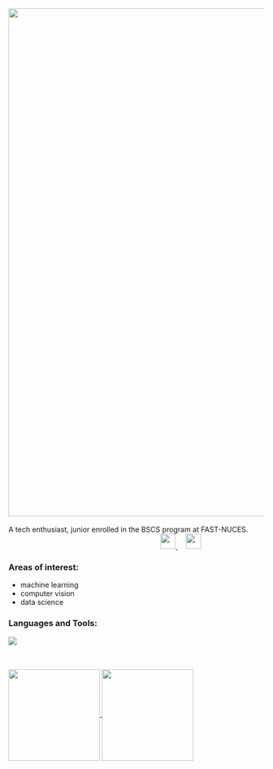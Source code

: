 <div id="header" align="left">
  <img src="https://i.postimg.cc/rwn9c7p8/banner.jpg" width="1000"/>
</div>
<br>A tech enthusiast, junior enrolled in the BSCS program at FAST-NUCES. &nbsp; &nbsp; &nbsp; &nbsp; &nbsp; &nbsp; &nbsp; &nbsp; &nbsp; &nbsp; &nbsp; &nbsp; &nbsp; &nbsp; &nbsp; &nbsp; &nbsp; &nbsp; &nbsp; &nbsp; &nbsp; &nbsp; &nbsp; &nbsp; &nbsp; &nbsp; &nbsp;  &nbsp; &nbsp; &nbsp; &nbsp; &nbsp; &nbsp; &nbsp; &nbsp; &nbsp; &nbsp; &nbsp; &nbsp; &nbsp; &nbsp; &nbsp; 
<a href="https://www.linkedin.com/in/aiman-imran-194522214">
    <img src="https://cdn-icons-png.flaticon.com/256/174/174857.png" width="30"/>
  </a>&nbsp; &nbsp; 
  <a href="https://leetcode.com/aimanim/">
    <img src="https://upload.wikimedia.org/wikipedia/commons/8/8e/LeetCode_Logo_1.png" width="30"/>
  </a>

<br>
<h3>Areas of interest:</h3>
<ul>
  <li>machine learning</li> 
  <li>computer vision</li> 
  <li>data science</li> 
</ul>
<h3>Languages and Tools:</h3>
<p align="left">
  <a href="https://skillicons.dev">
    <img src="https://skillicons.dev/icons?i=c,cs,cpp,py,java,html,css,js,mysql,latex,visualstudio" />
  </a>
</p>
<br><br>

<a href="https://github.com/anuraghazra/github-readme-stats">
  <img height=180 align="center" src="https://github-readme-stats.vercel.app/api?username=aimanim&hide=issues&show_icons=true" />
</a>
<a href="https://github.com/anuraghazra/convoychat">
  <img height=180 align="center" src="https://github-readme-stats.vercel.app/api/top-langs/?username=aimanim&hide_progress=true" />
</a>

  

<!--
**aimanim/aimanim** is a ✨ _special_ ✨ repository because its `README.md` (this file) appears on your GitHub profile.

Here are some ideas to get you started:

- 🔭 I’m currently working on ...
- 🌱 I’m currently learning ...
- 👯 I’m looking to collaborate on ...
- 🤔 I’m looking for help with ...
- 💬 Ask me about ...
- 📫 How to reach me: ...
- 😄 Pronouns: ...
- ⚡ Fun fact: ...
-->
